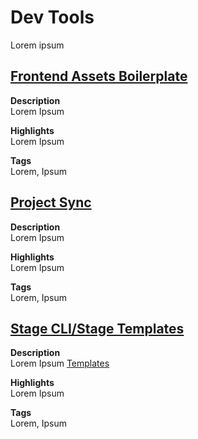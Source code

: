 # Dev Tools
Lorem ipsum

## [Frontend Assets Boilerplate](https://github.com/steven-klein/rollup-postcss-cssnext)

__Description__  
Lorem Ipsum

__Highlights__  
Lorem Ipsum

__Tags__  
Lorem, Ipsum

## [Project Sync](https://www.npmjs.com/package/project-sync)

__Description__  
Lorem Ipsum

__Highlights__  
Lorem Ipsum

__Tags__  
Lorem, Ipsum

## [Stage CLI/Stage Templates](https://www.npmjs.com/package/stage-cli)

__Description__  
Lorem Ipsum [Templates](https://github.com/stage-templates)

__Highlights__  
Lorem Ipsum

__Tags__  
Lorem, Ipsum
